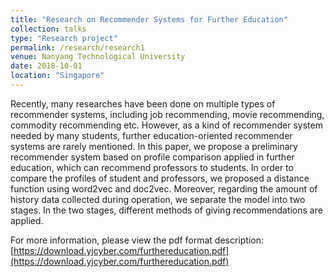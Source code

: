 ```yaml
---
title: "Research on Recommender Systems for Further Education"
collection: talks
type: "Research project"
permalink: /research/research1
venue: Nanyang Technological University
date: 2018-10-01
location: "Singapore"
---
```

Recently, many researches have been done on multiple types of recommender systems, including job recommending, movie recommending, commodity recommending etc. However, as a kind of recommender system needed by many students, further education-oriented recommender systems are rarely mentioned. In this paper, we propose a preliminary recommender system based on profile comparison applied in further education, which can recommend professors to students. In order to compare the profiles of student and professors, we proposed a distance function using word2vec and doc2vec. Moreover, regarding the amount of history data collected during operation, we separate the model into two stages. In the two stages, different methods of giving recommendations are applied.


For more information, please view the pdf format description: [https://download.yjcyber.com/furthereducation.pdf](https://download.yjcyber.com/furthereducation.pdf)


